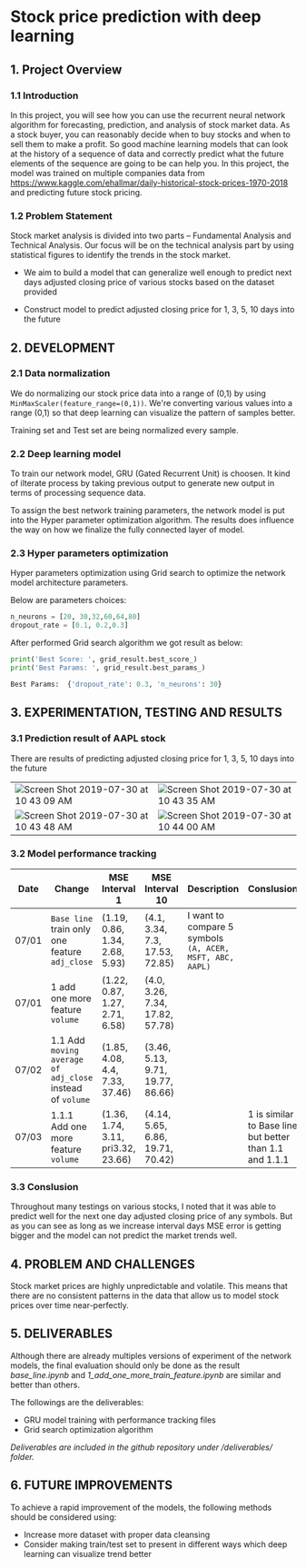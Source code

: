 # Stock price prediction with deep learning #

## 1. Project Overview ##

### 1.1 Introduction ###

In this project, you will see how you can use the recurrent neural network algorithm for forecasting, prediction, and analysis of stock market data. As a stock buyer, you can reasonably decide when to buy stocks and when to sell them to make a profit. So good machine learning models that can look at the history of a sequence of data and correctly predict what the future elements of the sequence are going to be can help you. In this project, the model was trained on multiple companies data from <https://www.kaggle.com/ehallmar/daily-historical-stock-prices-1970-2018> and predicting future stock pricing.

### 1.2 Problem Statement ###

Stock market analysis is divided into two parts – Fundamental Analysis and Technical Analysis. Our focus will be on the technical analysis part by using statistical figures to identify the trends in the stock market.

* We aim to build a model that can generalize well enough to predict next days adjusted closing price of various stocks based on the dataset provided

* Construct model to predict adjusted closing price for 1, 3, 5, 10 days into the future

## 2. DEVELOPMENT ##

### 2.1 Data normalization ###

We do normalizing our stock price data into a range of (0,1) by using `MinMaxScaler(feature_range=(0,1))`. We're converting various values into a range (0,1) so that deep learning can visualize the pattern of samples better.

Training set and Test set are being normalized every sample.

### 2.2 Deep learning model ###

To train our network model, GRU (Gated Recurrent Unit) is choosen. It kind of ilterate process by taking previous output to generate new output in terms of processing sequence data.

To assign the best network training parameters, the network model is put into the Hyper parameter optimization algorithm. The results does influence the way on how we finalize the fully connected layer of model.

### 2.3 Hyper parameters optimization ###

Hyper parameters optimization using Grid search to optimize the network model architecture parameters.

Below are parameters choices:

```py
n_neurons = [20, 30,32,60,64,80]
dropout_rate = [0.1, 0.2,0.3]
```

After performed Grid search algorithm we got result as below:

```py
print('Best Score: ', grid_result.best_score_)
print('Best Params: ', grid_result.best_params_)

Best Params:  {'dropout_rate': 0.3, 'n_neurons': 30}
```

## 3. EXPERIMENTATION, TESTING AND RESULTS ##

### 3.1 Prediction result of AAPL stock #

There are results of predicting adjusted closing price for 1, 3, 5, 10 days into the future

|                           |                           |
|---------------------------|---------------------------|
|![Screen Shot 2019-07-30 at 10 43 09 AM](https://user-images.githubusercontent.com/49018140/62109924-7f011180-b2d7-11e9-8be7-6fb8ea5170da.png)|![Screen Shot 2019-07-30 at 10 43 35 AM](https://user-images.githubusercontent.com/49018140/62109897-6ee93200-b2d7-11e9-9196-a5792f3234dc.png)|
|![Screen Shot 2019-07-30 at 10 43 48 AM](https://user-images.githubusercontent.com/49018140/62109866-609b1600-b2d7-11e9-90c3-1fb4dc4ede0a.png)|![Screen Shot 2019-07-30 at 10 44 00 AM](https://user-images.githubusercontent.com/49018140/62099069-17d36500-b2b7-11e9-8d3d-0fd34a3ba4f5.png)|

### 3.2 Model performance tracking ###

| Date  | Change                          | MSE Interval 1|MSE Interval 10| Description |Conslusion|
|-------|---------------------------------|---------------|---------------|-------------|----------|
|07/01|`Base line` train only one feature `adj_close`|(1.19, 0.86, 1.34, 2.68, 5.93)|(4.1, 3.34, 7.3, 17.53, 72.85)|I want to compare 5 symbols `(A, ACER, MSFT, ABC, AAPL)`||
|07/01|1 add one more feature `volume`|(1.22, 0.87, 1.27, 2.71, 6.58)|(4.0, 3.26, 7.34, 17.82, 57.78)|||
|07/02|1.1 Add `moving average of adj_close` instead of `volume`|(1.85, 4.08, 4.4, 7.33, 37.46)|(3.46, 5.13, 9.71, 19.77, 86.66)|||
|07/03|1.1.1 Add one more feature `volume`|(1.36, 1.74, 3.11, pri3.32, 23.66)|(4.14, 5.65, 6.86, 19.71, 70.42)||1 is similar to Base line but better than 1.1 and 1.1.1|

### 3.3 Conslusion #

Throughout many testings on various stocks, I noted that it was able to predict well for the next one day adjusted closing price of any symbols. But as you can see as long as we increase interval days MSE error is getting bigger and the model can not predict the market trends well.

## 4. PROBLEM AND CHALLENGES ##

Stock market prices are highly unpredictable and volatile. This means that there are no consistent patterns in the data that allow us to model stock prices over time near-perfectly.

## 5. DELIVERABLES ##

Although there are already multiples versions of experiment of the network models, the final evaluation should only be done as the result *base_line.ipynb* and *1_add_one_more_train_feature.ipynb* are similar and better than others.

The followings are the deliverables:

* GRU model training with performance tracking files
* Grid search optimization algorithm

_Deliverables are included in the github repository under /deliverables/ folder._

## 6. FUTURE IMPROVEMENTS ##

To achieve a rapid improvement of the models, the following methods should be considered using:

* Increase more dataset with proper data cleansing
* Consider making train/test set to present in different ways which deep learning can visualize trend better

